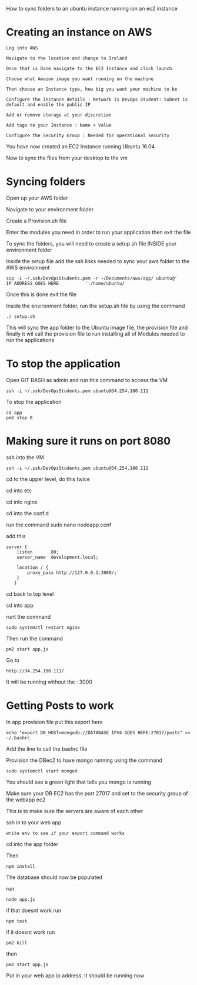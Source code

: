 How to sync folders to an ubuntu instance running ion an ec2 instance 

# Creating an instance on AWS 
    Log into AWS 
    
    Navigate to the location and change to Ireland 
    
    Once that is Done navigate to the EC2 Instance and click launch
    
    Choose what Amazon image you want running on the machine 
    
    Then choose an Instance type, how big you want your machine to be
    
    Configure the instance details : Network is DevOps Student: Subnet is default and enable the public IP
    
    Add or remove storage at your discretion
    
    Add tags to your Instance : Name + Value
    
    Configure the Security Group : Needed for operational security 

You have now created an EC2 Instance running Ubuntu 16.04

Now to sync the files from your desktop to the vm 

# Syncing folders
Open up your AWS folder

Navigate to your environment folder 

Create a Provision.sh file 

Enter the modules you need in order to run your application then exit the file

To sync the folders, you will need to create a setup.sh file INSIDE your environment folder

Inside the setup file add the ssh links needed to sync your aws folder to the AWS environment 
    
    scp -i ~/.ssh/DevOpsStudents.pem -r ~/Documents/aws/app/ ubuntu@'    IP ADDRESS GOES HERE          ':/home/ubuntu/
    
Once this is done exit the file 

Inside the environment folder, run the setup.sh file by using the command
    
    ./ setup.sh 

This will sync the app folder to the Ubuntu image file, the provision file  and finally it wil call the provision file to run
installing all of Modules needed to run the applications  

# To stop the application


Open GIT BASH as admin and run this command to access the VM
    
    ssh -i ~/.ssh/DevOpsStudents.pem ubuntu@34.254.180.111
    
To stop the application 
    
    cd app
    pm2 stop 0
 
# Making sure it runs on port 8080
 ssh into the VM 
    
    ssh -i ~/.ssh/DevOpsStudents.pem ubuntu@34.254.180.111
    
cd to the upper level, do this twice 

cd into etc 

cd into nginx 

cd into the conf.d

run the command sudo nano nodeapp.conf

add this 
    
    server {
        listen       80;
        server_name  development.local;

        location / {
            proxy_pass http://127.0.0.1:3000/;
        }
       }
cd back to top level 

cd into app 

runt the command 
    
    sudo systemctl restart nginx
    
Then run the command 
    
    pm2 start app.js
    
Go to 
    
    http://34.254.180.111/

It will be running without the : 3000


# Getting Posts to work 

In app provision file put this export here 
    
    echo "export DB_HOST=mongodb://DATABASE IPV4 GOES HERE:27017/posts" >> ~/.bashrc

Add the line to call the bashrc file 

Provision the DBec2 to have mongo running using the command 
    
    sudo systemctl start mongod

You should see a green light that tells you mongo is running 

Make sure your DB EC2 has the port 27017 and set to the security group of the webapp ec2

This is to make sure the servers are aware of each other 

ssh in to your web app 
    
    write env to see if your export command works 

cd into the app folder 

Then 
    
    npm install

The database should now be populated 

run 
    
    node app.js 
if that doesnt work run 
    
    npm test 
if it doesnt work run 
    
    pm2 kill 

then 
    
    pm2 start app.js     
    
Put in your web app ip address, it should be running now 